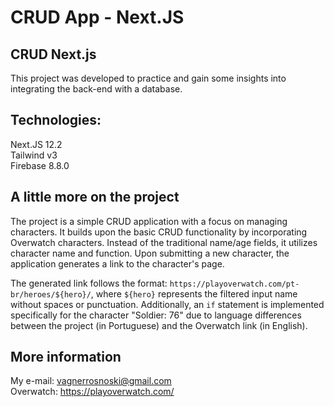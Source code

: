 # CRUD App - Next.JS

## CRUD Next.js
This project was developed to practice and gain some insights into integrating the back-end with a database. 

## Technologies:
Next.JS 12.2<br />
Tailwind v3<br />
Firebase 8.8.0

## A little more on the project
The project is a simple CRUD application with a focus on managing characters. It builds upon the basic CRUD functionality by incorporating Overwatch characters. Instead of the traditional name/age fields, it utilizes character name and function. Upon submitting a new character, the application generates a link to the character's page.

The generated link follows the format: `https://playoverwatch.com/pt-br/heroes/${hero}/`, where `${hero}` represents the filtered input name without spaces or punctuation. Additionally, an `if` statement is implemented specifically for the character "Soldier: 76" due to language differences between the project (in Portuguese) and the Overwatch link (in English).


## More information
My e-mail: vagnerrosnoski@gmail.com <br />
Overwatch: https://playoverwatch.com/
